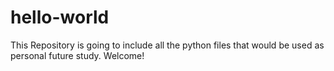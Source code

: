 # hello-world
This Repository is going to include all the python files that would be used as personal future study.
Welcome!


